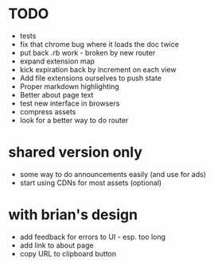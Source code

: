 # TODO
* tests
* fix that chrome bug where it loads the doc twice
* put back .rb work - broken by new router
* expand extension map
* kick expiration back by increment on each view
* Add file extensions ourselves to push state
* Proper markdown highlighting
* Better about page text
* test new interface in browsers
* compress assets
* look for a better way to do router


# shared version only
* some way to do announcements easily (and use for ads)
* start using CDNs for most assets (optional)


# with brian's design
* add feedback for errors to UI - esp. too long
* add link to about page
* copy URL to clipboard button
